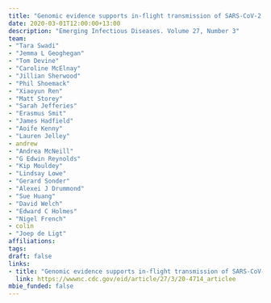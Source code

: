 ```yaml
---
title: "Genomic evidence supports in-flight transmission of SARS-CoV-2 despite pre-departure testing"
date: 2020-03-01T12:00:00+13:00
description: "Emerging Infectious Diseases. Volume 27, Number 3"
team:
- "Tara Swadi"
- "Jemma L Geoghegan"
- "Tom Devine"
- "Caroline McElnay"
- "Jillian Sherwood"
- "Phil Shoemack"
- "Xiaoyun Ren"
- "Matt Storey"
- "Sarah Jefferies"
- "Erasmus Smit"
- "James Hadfield"
- "Aoife Kenny"
- "Lauren Jelley"
- andrew
- "Andrea McNeill"
- "G Edwin Reynolds"
- "Kip Mouldey"
- "Lindsay Lowe"
- "Gerard Sonder"
- "Alexei J Drummond"
- "Sue Huang"
- "David Welch"
- "Edward C Holmes"
- "Nigel French"
- colin
- "Joep de Ligt"
affiliations:
tags:
draft: false
links:
- title: "Genomic evidence supports in-flight transmission of SARS-CoV-2 despite pre-departure testing"
  link: https://wwwnc.cdc.gov/eid/article/27/3/20-4714_articlee
mbie_funded: false
---
```

